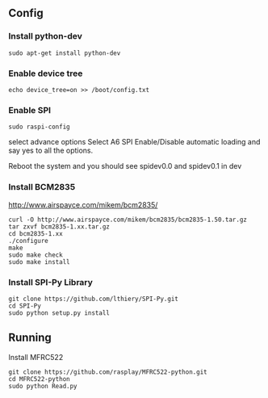 ## Config

### Install python-dev

    sudo apt-get install python-dev

### Enable device tree

    echo device_tree=on >> /boot/config.txt

### Enable SPI

    sudo raspi-config

select advance options
Select A6 SPI  Enable/Disable automatic loading and say yes to all the options.

Reboot the system and you should see spidev0.0 and spidev0.1 in dev

### Install BCM2835

http://www.airspayce.com/mikem/bcm2835/

```
curl -O http://www.airspayce.com/mikem/bcm2835/bcm2835-1.50.tar.gz
tar zxvf bcm2835-1.xx.tar.gz
cd bcm2835-1.xx
./configure
make
sudo make check
sudo make install
```

### Install SPI-Py Library

    git clone https://github.com/lthiery/SPI-Py.git
    cd SPI-Py
    sudo python setup.py install


## Running

Install MFRC522

    git clone https://github.com/rasplay/MFRC522-python.git
    cd MFRC522-python
    sudo python Read.py
